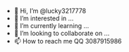 - 👋 Hi, I’m @lucky3217778
- 👀 I’m interested in ...
- 🌱 I’m currently learning ...
- 💞️ I’m looking to collaborate on ...
- 📫 How to reach me QQ
3087915986
<!---
lucky3217778/lucky3217778 is a ✨ special ✨ repository because its `README.md` (this file) appears on your GitHub profile.
You can click the Preview link to take a look at your changes.
--->
